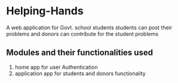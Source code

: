 # Helping-Hands
A web application for Govt. school students 
  students can post their problems and donors can contribute for the student problems

<h2>Modules and their functionalities used </h2>

1. home app for user Authentication
2. application app for students and donors functionality

